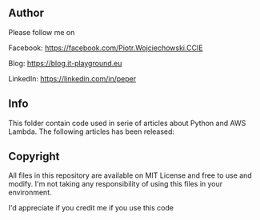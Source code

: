 ## Author

Please follow me on

Facebook: https://facebook.com/Piotr.Wojciechowski.CCIE

Blog: https://blog.it-playground.eu

LinkedIn: https://linkedin.com/in/peper

## Info

This folder contain code used in serie of articles about Python and AWS Lambda. The following articles has been released:



## Copyright

All files in this repository are available on MIT License and free to use and modify. I'm not taking any responsibility of using this files in your environment.

I'd appreciate if you credit me if you use this code
